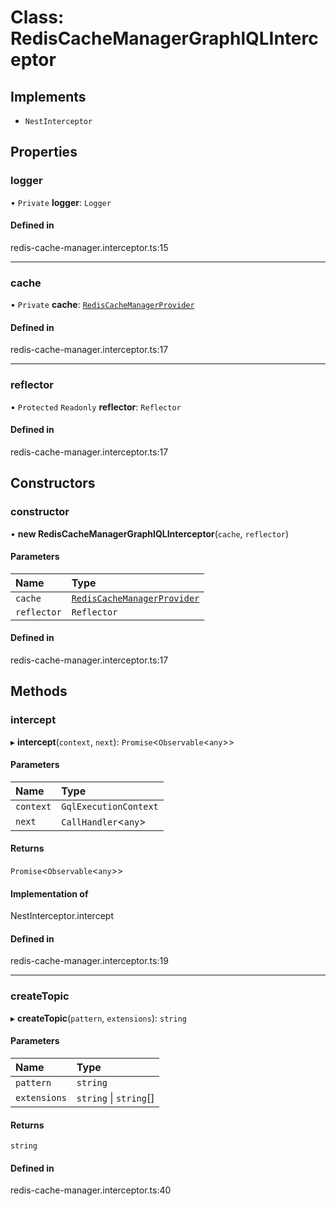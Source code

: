 # Class: RedisCacheManagerGraphlQLInterceptor

## Implements

- `NestInterceptor`

## Properties

### logger

• `Private` **logger**: `Logger`

#### Defined in

redis-cache-manager.interceptor.ts:15

___

### cache

• `Private` **cache**: [`RedisCacheManagerProvider`](../types/RedisCacheManagerProvider.md)

#### Defined in

redis-cache-manager.interceptor.ts:17

___

### reflector

• `Protected` `Readonly` **reflector**: `Reflector`

#### Defined in

redis-cache-manager.interceptor.ts:17

## Constructors

### constructor

• **new RedisCacheManagerGraphlQLInterceptor**(`cache`, `reflector`)

#### Parameters

| Name | Type |
| :------ | :------ |
| `cache` | [`RedisCacheManagerProvider`](../types/RedisCacheManagerProvider.md) |
| `reflector` | `Reflector` |

#### Defined in

redis-cache-manager.interceptor.ts:17

## Methods

### intercept

▸ **intercept**(`context`, `next`): `Promise`<`Observable`<`any`\>\>

#### Parameters

| Name | Type |
| :------ | :------ |
| `context` | `GqlExecutionContext` |
| `next` | `CallHandler`<`any`\> |

#### Returns

`Promise`<`Observable`<`any`\>\>

#### Implementation of

NestInterceptor.intercept

#### Defined in

redis-cache-manager.interceptor.ts:19

___

### createTopic

▸ **createTopic**(`pattern`, `extensions`): `string`

#### Parameters

| Name | Type |
| :------ | :------ |
| `pattern` | `string` |
| `extensions` | `string` \| `string`[] |

#### Returns

`string`

#### Defined in

redis-cache-manager.interceptor.ts:40
